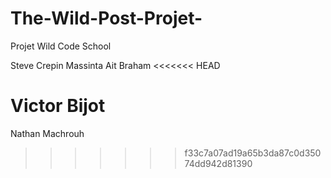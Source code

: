 # The-Wild-Post-Projet-
Projet Wild Code School 

Steve Crepin 
Massinta Ait Braham
<<<<<<< HEAD

Victor Bijot 
=======
Nathan Machrouh
>>>>>>> f33c7a07ad19a65b3da87c0d35074dd942d81390
